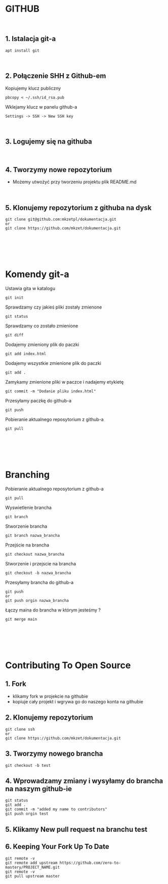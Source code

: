 # GITHUB

<br>

## 1. Istalacja git-a

```
apt install git
```

<br>

## 2. Połączenie SHH z Github-em

Kopiujemy klucz publiczny

```
pbcopy < ~/.ssh/id_rsa.pub
```

Wklejamy klucz w panelu github-a

```
Settings -> SSH -> New SSH key
```

<br>

## 3. Logujemy się na githuba

<br>

## 4. Tworzymy nowe repozytorium

- Możemy utwożyć przy tworzeniu projektu plik README.md

<br>

## 5. Klonujemy repozytorium z githuba na dysk

```
git clone git@github.com:mkzetpl/dokumentacja.git
or
git clone https://github.com/mkzet/dokumentacja.git
```

<br>
<br>
<br>
<br>

# Komendy git-a

Ustawia gita w katalogu

```
git init
```

Sprawdzamy czy jakieś pliki zostały zmienone

```
git status
```

Sprawdzamy co zostało zmienione

```
git diff
```

Dodajemy zmieniony plik do paczki

```
git add index.html
```

Dodajemy wszystkie zmienione plik do paczki

```
git add .
```

Zamykamy zmienione pliki w paczce i nadajemy etykietę

```
git commit -m "Dodanie pliku index.html"
```

Przesyłamy paczkę do github-a

```
git push
```

Pobieranie aktualnego reposytorium z github-a

```
git pull
```

<br>
<br>
<br>
<br>

# Branching

Pobieranie aktualnego reposytorium z github-a

```
git pull
```

Wyswietlenie brancha

```
git branch
```

Stworzenie brancha

```
git branch nazwa_brancha
```

Przejście na brancha

```
git checkout nazwa_brancha
```

Stworzenie i przejscie na brancha

```
git checkout -b nazwa_brancha
```

Przesyłamy brancha do github-a

```
git push
or
git push orgin nazwa_brancha
```

Łączy maina do brancha w którym jesteśmy ?

```
git merge main
```

<br>
<br>
<br>
<br>

# Contributing To Open Source

## 1. Fork

- klikamy fork w projekcie na githubie
- kopiuje cały projekt i wgrywa go do naszego konta na githubie

## 2. Klonujemy repozytorium

```
git clone ssh
or
git clone https://github.com/mkzet/dokumentacja.git
```

## 3. Tworzymy nowego brancha

```
git checkout -b test
```

## 4. Wprowadzamy zmiany i wysyłamy do brancha na naszym github-ie

```
git status
git add .
git commit -m "added my name to contributors"
git push orgin test
```

## 5. Klikamy New pull request na branchu test

## 6. Keeping Your Fork Up To Date

```
git remote -v
git remote add upstream https://github.com/zero-to-mastery/PROJECT_NAME.git
git remote -v
git pull upstream master

```
